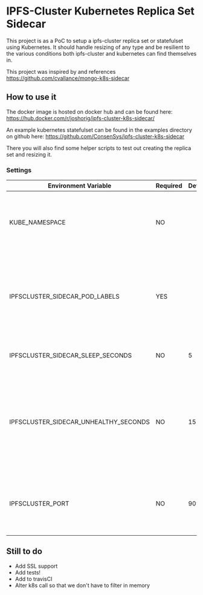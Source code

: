 # IPFS-Cluster Kubernetes Replica Set Sidecar

This project is as a PoC to setup a ipfs-cluster replica set or statefulset using Kubernetes. It should handle resizing of any type and be
resilient to the various conditions both ipfs-cluster and kubernetes can find themselves in.

This project was inspired by and references https://github.com/cvallance/mongo-k8s-sidecar

## How to use it

The docker image is hosted on docker hub and can be found here:
https://hub.docker.com/r/joshorig/ipfs-cluster-k8s-sidecar/

An example kubernetes statefulset can be found in the examples directory on github here:
https://github.com/ConsenSys/ipfs-cluster-k8s-sidecar

There you will also find some helper scripts to test out creating the replica set and resizing it.

### Settings

| Environment Variable | Required | Default | Description |
| --- | --- | --- | --- |
| KUBE_NAMESPACE | NO |  | The namespace to look up pods in. Not setting it will search for pods in all namespaces. |
| IPFSCLUSTER_SIDECAR_POD_LABELS | YES |  | This should be a be a comma separated list of key values the same as the podTemplate labels. See above for example. |
| IPFSCLUSTER_SIDECAR_SLEEP_SECONDS | NO | 5 | This is how long to sleep between work cycles. |
| IPFSCLUSTER_SIDECAR_UNHEALTHY_SECONDS | NO | 15 | This is how many seconds a replica set member has to get healthy before automatically being removed from the replica set. |
| IPFSCLUSTER_PORT | NO | 9094 | Configures the ipfs-cluster port, allows the usage of non-standard ports. |


## Still to do

- Add SSL support
- Add tests!
- Add to travisCI
- Alter k8s call so that we don't have to filter in memory
